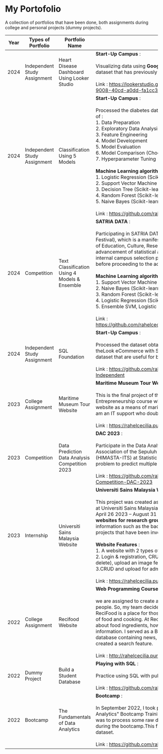 # My Portofolio 
A collection of portfolios that have been done, both assignments during college and personal projects (dummy projects). 

|Year|Types of Portfolio|Portfolio Name|Description|
|--|-----|-----|------------------------|
|2024|Independent Study Assignment|Heart Disease Dashboard Using Looker Studio| **Start-Up Campus** : <br><br> Visualizing data using **Google Looker Studio** on the diabetes dataset that has previously been processed. <br> <br>Link : https://lookerstudio.google.com/reporting/0265e243-9008-40cd-a0dd-fa1cc30d16c9/page/bmTxD|
|2024|Independent Study Assignment|Classification Using 5 Models| **Start-Up Campus** :<br> <br> Processed the diabetes dataset derived from kaggle, in the order of :<br>  1. Data Preparation <br> 2. Exploratory Data Analysis (EDA) <br> 3. Feature Engineering <br> 4. Model Development <br> 5. Model Evaluation <br> 6. Model Comparison (Choosing Logistic Regression) <br>  7. Hyperparameter Tuning <br><br> **Machine Learning algorithms used**: <br> 1. Logistic Regression (Scikit-learn) <br> 2. Support Vector Machine (Scikit-learn) <br> 3. Decision Tree (Scikit-learn) <br> 4. Random Forest (Scikit-learn) <br> 5. Naive Bayes (Scikit-learn) <br> <br> Link : https://github.com/rahelcecilia/classification_with_5_model|
|2024|Competition|Text Classification Using 4 Models & Ensemble|**SATRIA DATA** :<br> <br> Participating in SATRIA DATA (Statistics Ria and Data Science Festival), which is a manifestation of the support from the Ministry of Education, Culture, Research, and Technology for the advancement of statistical and data science knowledge. The internal campus selection process is held to choose participants before proceeding to the actual competition.<br> <br> **Machine Learning algorithms used**: <br> 1. Support Vector Machine (Scikit-learn) <br> 2. Naive Bayes (Scikit-learn) <br> 3. Random Forest (Scikit-learn) <br> 4. Logistic Regression (Scikit-learn) <br> 5. Ensemble SVM, Logistic Regression, Random Forest  <br> <br> Link : https://github.com/rahelcecilia/Text_Classification_With_Ensemble|
|2024|Independent Study Assignment| SQL Foundation|**Start-Up Campus** :<br> <br> Processed the dataset obtained from Bigquery Public Dataset: theLook eCommerce with SQL and found 10 insights from the dataset that are useful for business. <br> <br> Link : https://github.com/rahelcecilia/SQL-Foundation-Studi-Independent|
|2023|College Assignment| Maritime Museum Tour Website | **Maritime Museum Tour Website** : <br><br> This is the final project of the Technology-Based Entrepreneurship course which raises the topic of creating a website as a means of maritime tourism in Surabaya, Indonesia. I am an IT support who doubles as Front-End and Backend-End. <br><br> Link : https://rahelcecilia.purba.or.id/MMT/|
|2023|Competition|Data Prediction Data Analysis Competition 2023| **DAC 2023** :<br> <br> Participate in the Data Analytic Competition 2023 by the Statistics Association of the Sepuluh Nopember Institute of Technology (HIMASTA-ITS) at Statistic Fair 2023. Participants were given a problem to predict multiple classes. <br> <br> Link : https://github.com/rahelcecilia/Data-Analysis-Competition-DAC-2023|
|2023|Internship|Universiti Sains Malaysia Website|**Universiti Sains Malaysia Website** :<br> <br> This project was created as a fulfillment of my internship project at Universiti Sains Malaysia at the School of Computer Science on April 26 2023 – August 31 2023 with the jobdesk **Developing websites for research groups**. The website must contain information such as the background of the research group, projects that have been involved, publications, etc. <br><br> **Website Features** :<br> 1. A website with 2 types of accounts, Admin and Students. <br> 2. Login & registration, CRUD features (Create, Read, Update, delete), upload an image feature, feature search.<br> 3.CRUD and upload for admin, search for students. <br><br> Link : https://rahelcecilia.purba.or.id/USM/|
|2022| College Assignment | Recifood Website | **Web Programming Course** : <br> <br> we are assigned to create a website that can be used by many people. So, my team decided to create a ReciFood website. ReciFood is a place for those who love agriculture, various types of food and cooking. At ReciFood there are many explanations about food ingredients, how to cook food, and other interesting information. I served as a Back-End Developer which created a database containing news, categories, and logged in users and created a search feature. <br> <br> Link : http://rahelcecilia.purba.or.id/recipe |
|2022| Dummy Project | Build a Student Database | **Playing with SQL** : <br> <br> Practice using SQL with public datasets and try to gain insight. <br> <br> Link : https://github.com/rahelcecilia/build-a-student-database|
|2022| Bootcamp | The Fundamentals of Data Analytics |**Bootcamp**  : <br> <br> In September 2022, I took part in "The Fundamentals of Data Analytics" Bootcamp Training. I got my final assignment, which was to process some raw data and then apply what I learned during the bootcamp.This final project uses SQL to process the dataset. <br> <br> Link : https://github.com/rahelcecilia/Analisis-Data|



